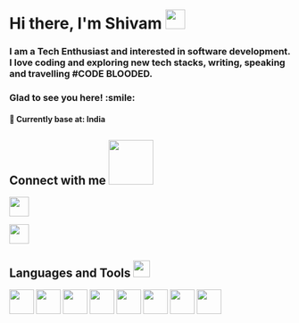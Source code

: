 <h1 align="left">Hi there, I'm Shivam <img src = "https://raw.githubusercontent.com/MartinHeinz/MartinHeinz/master/wave.gif" width = 35px> </h1>
<h3 align="left"> I am a Tech Enthusiast and interested in software development. I love coding and exploring new tech stacks, writing, speaking and travelling #CODE BLOODED. </h3>
<h3 align="left"> Glad to see you here! :smile: </h3>
<h4 align="left">📍 Currently base at: India</h4>

<div size='20px'> 
<h2 align='left'> Connect with me <img src='https://raw.githubusercontent.com/ShahriarShafin/ShahriarShafin/main/Assets/handshake.gif' width="80px"> </h2>
<p align='left'>
<a href = 'https://www.linkedin.com/in/shivam-chaudhary04/'> <img width = '35px' align= 'center'src="https://raw.githubusercontent.com/rahulbanerjee26/githubAboutMeGenerator/main/icons/linked-in-alt.svg"/></a> 

<a href = 'https://github.com/s0409'> <img width = '35px' align= 'center' src="https://raw.githubusercontent.com/rahulbanerjee26/githubAboutMeGenerator/main/icons/github.svg"/></a> 


</p>
</div>

<h2 align='left''> Languages and Tools <img src = "https://media2.giphy.com/media/QssGEmpkyEOhBCb7e1/giphy.gif?cid=ecf05e47a0n3gi1bfqntqmob8g9aid1oyj2wr3ds3mg700bl&rid=giphy.gif" width = 30px> </h2>
<p align='left'>
<img width ='44px' align='center' src ='https://raw.githubusercontent.com/rahulbanerjee26/githubAboutMeGenerator/main/icons/python.svg'> 
                                                                                                                                       
<img width ='44px' align='center' src ='https://raw.githubusercontent.com/rahulbanerjee26/githubAboutMeGenerator/main/icons/reactjs.svg'>
                                                                                                                                        
<img width ='44px' align='center' src ='https://raw.githubusercontent.com/rahulbanerjee26/githubAboutMeGenerator/main/icons/javascript.svg'>
                                                                                                                                           
<img width ='44px' align='center' src ='https://raw.githubusercontent.com/rahulbanerjee26/githubAboutMeGenerator/main/icons/css.svg'>
                                         
<img width ='44px' align='center' src ='https://raw.githubusercontent.com/rahulbanerjee26/githubAboutMeGenerator/main/icons/html.svg'>  
                                                                                                                                     
<img width ='44px' align='center' src ='https://raw.githubusercontent.com/rahulbanerjee26/githubAboutMeGenerator/main/icons/firebase.svg'> 
                                                                                                                                         
<img width ='44px' align='center' src ='https://raw.githubusercontent.com/rahulbanerjee26/githubAboutMeGenerator/main/icons/git.svg'>
                                                                                                                                    
<img width ='44px' align='center' src ='https://raw.githubusercontent.com/rahulbanerjee26/githubAboutMeGenerator/main/icons/github.svg'>

<br>
</p>
<br>
